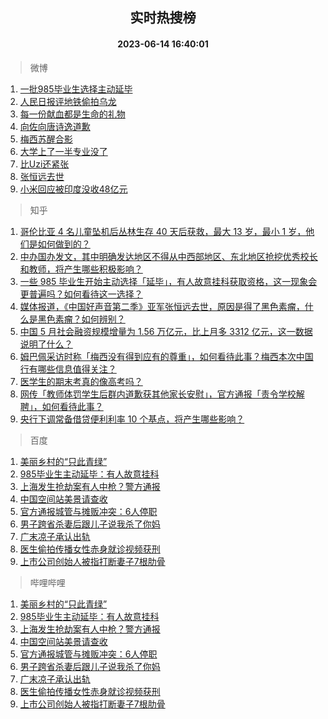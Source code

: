 <div align="center"><h2>实时热搜榜</h2><h4>2023-06-14 16:40:01</h4></div>

> 微博  

1. [一批985毕业生选择主动延毕](https://s.weibo.com/weibo?q=%23%E4%B8%80%E6%89%B9985%E6%AF%95%E4%B8%9A%E7%94%9F%E9%80%89%E6%8B%A9%E4%B8%BB%E5%8A%A8%E5%BB%B6%E6%AF%95%23&t=31&band_rank=1&Refer=top)<br />
2. [人民日报评地铁偷拍乌龙](https://s.weibo.com/weibo?q=%23%E4%BA%BA%E6%B0%91%E6%97%A5%E6%8A%A5%E8%AF%84%E5%9C%B0%E9%93%81%E5%81%B7%E6%8B%8D%E4%B9%8C%E9%BE%99%23&t=31&band_rank=2&Refer=top)<br />
3. [每一份献血都是生命的礼物](https://s.weibo.com/weibo?q=%23%E6%AF%8F%E4%B8%80%E4%BB%BD%E7%8C%AE%E8%A1%80%E9%83%BD%E6%98%AF%E7%94%9F%E5%91%BD%E7%9A%84%E7%A4%BC%E7%89%A9%23&t=31&band_rank=3&Refer=top)<br />
4. [向佐向唐诗逸道歉](https://s.weibo.com/weibo?q=%23%E5%90%91%E4%BD%90%E5%90%91%E5%94%90%E8%AF%97%E9%80%B8%E9%81%93%E6%AD%89%23&t=31&band_rank=4&Refer=top)<br />
5. [梅西苏醒合影](https://s.weibo.com/weibo?q=%E6%A2%85%E8%A5%BF%E8%8B%8F%E9%86%92%E5%90%88%E5%BD%B1&t=31&band_rank=5&Refer=top)<br />
6. [大学上了一半专业没了](https://s.weibo.com/weibo?q=%23%E5%A4%A7%E5%AD%A6%E4%B8%8A%E4%BA%86%E4%B8%80%E5%8D%8A%E4%B8%93%E4%B8%9A%E6%B2%A1%E4%BA%86%23&t=31&band_rank=6&Refer=top)<br />
7. [比Uzi还紧张](https://s.weibo.com/weibo?q=%E6%AF%94Uzi%E8%BF%98%E7%B4%A7%E5%BC%A0&t=31&band_rank=7&Refer=top)<br />
8. [张恒远去世](https://s.weibo.com/weibo?q=%23%E5%BC%A0%E6%81%92%E8%BF%9C%E5%8E%BB%E4%B8%96%23&t=31&band_rank=8&Refer=top)<br />
9. [小米回应被印度没收48亿元](https://s.weibo.com/weibo?q=%23%E5%B0%8F%E7%B1%B3%E5%9B%9E%E5%BA%94%E8%A2%AB%E5%8D%B0%E5%BA%A6%E6%B2%A1%E6%94%B648%E4%BA%BF%E5%85%83%23&t=31&band_rank=9&Refer=top)<br />

> 知乎  

1. [哥伦比亚 4 名儿童坠机后丛林生存 40 天后获救，最大 13 岁，最小 1 岁，他们是如何做到的？](https://www.zhihu.com/question/605847291)<br />
2. [中办国办发文，其中明确发达地区不得从中西部地区、东北地区抢挖优秀校长和教师，将产生哪些积极影响？](https://www.zhihu.com/question/606427991)<br />
3. [一些 985 毕业生开始主动选择「延毕」，有人故意挂科获取资格，这一现象会更普遍吗？如何看待这一选择？](https://www.zhihu.com/question/606541261)<br />
4. [媒体报道，《中国好声音第二季》亚军张恒远去世，原因是得了黑色素瘤，什么是黑色素瘤？如何辨别？](https://www.zhihu.com/question/606511957)<br />
5. [中国 5 月社会融资规模增量为 1.56 万亿元，比上月多 3312 亿元，这一数据说明了什么？](https://www.zhihu.com/question/606375297)<br />
6. [姆巴佩采访时称「梅西没有得到应有的尊重」，如何看待此事？梅西本次中国行有哪些信息值得关注？](https://www.zhihu.com/question/606541357)<br />
7. [医学生的期末考真的像高考吗？](https://www.zhihu.com/question/606302702)<br />
8. [网传「教师体罚学生后群内道歉获其他家长安慰」，官方通报「责令学校解聘」，如何看待此事？](https://www.zhihu.com/question/606363235)<br />
9. [央行下调常备借贷便利利率 10 个基点，将产生哪些影响？](https://www.zhihu.com/question/606450228)<br />

> 百度  

1. [美丽乡村的“只此青绿”](https://www.baidu.com/s?wd=%E7%BE%8E%E4%B8%BD%E4%B9%A1%E6%9D%91%E7%9A%84%E2%80%9C%E5%8F%AA%E6%AD%A4%E9%9D%92%E7%BB%BF%E2%80%9D&sa=fyb_news&rsv_dl=fyb_news)<br />
2. [985毕业生主动延毕：有人故意挂科](https://www.baidu.com/s?wd=985%E6%AF%95%E4%B8%9A%E7%94%9F%E4%B8%BB%E5%8A%A8%E5%BB%B6%E6%AF%95%EF%BC%9A%E6%9C%89%E4%BA%BA%E6%95%85%E6%84%8F%E6%8C%82%E7%A7%91&sa=fyb_news&rsv_dl=fyb_news)<br />
3. [上海发生抢劫案有人中枪？警方通报](https://www.baidu.com/s?wd=%E4%B8%8A%E6%B5%B7%E5%8F%91%E7%94%9F%E6%8A%A2%E5%8A%AB%E6%A1%88%E6%9C%89%E4%BA%BA%E4%B8%AD%E6%9E%AA%EF%BC%9F%E8%AD%A6%E6%96%B9%E9%80%9A%E6%8A%A5&sa=fyb_news&rsv_dl=fyb_news)<br />
4. [中国空间站美景请查收](https://www.baidu.com/s?wd=%E4%B8%AD%E5%9B%BD%E7%A9%BA%E9%97%B4%E7%AB%99%E7%BE%8E%E6%99%AF%E8%AF%B7%E6%9F%A5%E6%94%B6&sa=fyb_news&rsv_dl=fyb_news)<br />
5. [官方通报城管与摊贩冲突：6人停职](https://www.baidu.com/s?wd=%E5%AE%98%E6%96%B9%E9%80%9A%E6%8A%A5%E5%9F%8E%E7%AE%A1%E4%B8%8E%E6%91%8A%E8%B4%A9%E5%86%B2%E7%AA%81%EF%BC%9A6%E4%BA%BA%E5%81%9C%E8%81%8C&sa=fyb_news&rsv_dl=fyb_news)<br />
6. [男子跨省杀妻后跟儿子说我杀了你妈](https://www.baidu.com/s?wd=%E7%94%B7%E5%AD%90%E8%B7%A8%E7%9C%81%E6%9D%80%E5%A6%BB%E5%90%8E%E8%B7%9F%E5%84%BF%E5%AD%90%E8%AF%B4%E6%88%91%E6%9D%80%E4%BA%86%E4%BD%A0%E5%A6%88&sa=fyb_news&rsv_dl=fyb_news)<br />
7. [广末凉子承认出轨](https://www.baidu.com/s?wd=%E5%B9%BF%E6%9C%AB%E5%87%89%E5%AD%90%E6%89%BF%E8%AE%A4%E5%87%BA%E8%BD%A8&sa=fyb_news&rsv_dl=fyb_news)<br />
8. [医生偷拍传播女性赤身就诊视频获刑](https://www.baidu.com/s?wd=%E5%8C%BB%E7%94%9F%E5%81%B7%E6%8B%8D%E4%BC%A0%E6%92%AD%E5%A5%B3%E6%80%A7%E8%B5%A4%E8%BA%AB%E5%B0%B1%E8%AF%8A%E8%A7%86%E9%A2%91%E8%8E%B7%E5%88%91&sa=fyb_news&rsv_dl=fyb_news)<br />
9. [上市公司创始人被指打断妻子7根肋骨](https://www.baidu.com/s?wd=%E4%B8%8A%E5%B8%82%E5%85%AC%E5%8F%B8%E5%88%9B%E5%A7%8B%E4%BA%BA%E8%A2%AB%E6%8C%87%E6%89%93%E6%96%AD%E5%A6%BB%E5%AD%907%E6%A0%B9%E8%82%8B%E9%AA%A8&sa=fyb_news&rsv_dl=fyb_news)<br />

> 哔哩哔哩  

1. [美丽乡村的“只此青绿”](https://www.baidu.com/s?wd=%E7%BE%8E%E4%B8%BD%E4%B9%A1%E6%9D%91%E7%9A%84%E2%80%9C%E5%8F%AA%E6%AD%A4%E9%9D%92%E7%BB%BF%E2%80%9D&sa=fyb_news&rsv_dl=fyb_news)<br />
2. [985毕业生主动延毕：有人故意挂科](https://www.baidu.com/s?wd=985%E6%AF%95%E4%B8%9A%E7%94%9F%E4%B8%BB%E5%8A%A8%E5%BB%B6%E6%AF%95%EF%BC%9A%E6%9C%89%E4%BA%BA%E6%95%85%E6%84%8F%E6%8C%82%E7%A7%91&sa=fyb_news&rsv_dl=fyb_news)<br />
3. [上海发生抢劫案有人中枪？警方通报](https://www.baidu.com/s?wd=%E4%B8%8A%E6%B5%B7%E5%8F%91%E7%94%9F%E6%8A%A2%E5%8A%AB%E6%A1%88%E6%9C%89%E4%BA%BA%E4%B8%AD%E6%9E%AA%EF%BC%9F%E8%AD%A6%E6%96%B9%E9%80%9A%E6%8A%A5&sa=fyb_news&rsv_dl=fyb_news)<br />
4. [中国空间站美景请查收](https://www.baidu.com/s?wd=%E4%B8%AD%E5%9B%BD%E7%A9%BA%E9%97%B4%E7%AB%99%E7%BE%8E%E6%99%AF%E8%AF%B7%E6%9F%A5%E6%94%B6&sa=fyb_news&rsv_dl=fyb_news)<br />
5. [官方通报城管与摊贩冲突：6人停职](https://www.baidu.com/s?wd=%E5%AE%98%E6%96%B9%E9%80%9A%E6%8A%A5%E5%9F%8E%E7%AE%A1%E4%B8%8E%E6%91%8A%E8%B4%A9%E5%86%B2%E7%AA%81%EF%BC%9A6%E4%BA%BA%E5%81%9C%E8%81%8C&sa=fyb_news&rsv_dl=fyb_news)<br />
6. [男子跨省杀妻后跟儿子说我杀了你妈](https://www.baidu.com/s?wd=%E7%94%B7%E5%AD%90%E8%B7%A8%E7%9C%81%E6%9D%80%E5%A6%BB%E5%90%8E%E8%B7%9F%E5%84%BF%E5%AD%90%E8%AF%B4%E6%88%91%E6%9D%80%E4%BA%86%E4%BD%A0%E5%A6%88&sa=fyb_news&rsv_dl=fyb_news)<br />
7. [广末凉子承认出轨](https://www.baidu.com/s?wd=%E5%B9%BF%E6%9C%AB%E5%87%89%E5%AD%90%E6%89%BF%E8%AE%A4%E5%87%BA%E8%BD%A8&sa=fyb_news&rsv_dl=fyb_news)<br />
8. [医生偷拍传播女性赤身就诊视频获刑](https://www.baidu.com/s?wd=%E5%8C%BB%E7%94%9F%E5%81%B7%E6%8B%8D%E4%BC%A0%E6%92%AD%E5%A5%B3%E6%80%A7%E8%B5%A4%E8%BA%AB%E5%B0%B1%E8%AF%8A%E8%A7%86%E9%A2%91%E8%8E%B7%E5%88%91&sa=fyb_news&rsv_dl=fyb_news)<br />
9. [上市公司创始人被指打断妻子7根肋骨](https://www.baidu.com/s?wd=%E4%B8%8A%E5%B8%82%E5%85%AC%E5%8F%B8%E5%88%9B%E5%A7%8B%E4%BA%BA%E8%A2%AB%E6%8C%87%E6%89%93%E6%96%AD%E5%A6%BB%E5%AD%907%E6%A0%B9%E8%82%8B%E9%AA%A8&sa=fyb_news&rsv_dl=fyb_news)<br />
